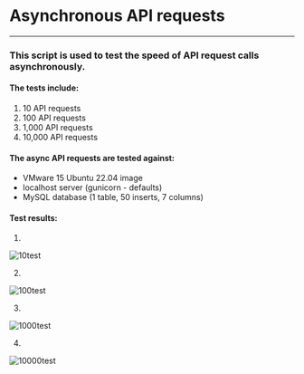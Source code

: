 

# Asynchronous API requests 
----

### This script is used to test the speed of API request calls asynchronously. 


#### The tests include:
1. 10 API requests
2. 100 API requests
3. 1,000 API requests
4. 10,000 API requests



#### The async API requests are tested against:
- VMware 15 Ubuntu 22.04 image
- localhost server (gunicorn - defaults)
- MySQL database (1 table, 50 inserts, 7 columns)



#### Test results:

1.
![10test](https://user-images.githubusercontent.com/52839097/217370474-33dda992-3a24-49a9-8378-74f51a523c1d.PNG)

2.
![100test](https://user-images.githubusercontent.com/52839097/217370521-40628c48-20cb-4a18-9e1b-b885b3f57071.PNG)

3.
![1000test](https://user-images.githubusercontent.com/52839097/217370570-d0a1b4a2-1e19-45ad-8520-3f93382955bb.PNG)

4.
![10000test](https://user-images.githubusercontent.com/52839097/217370625-ec11cf08-38fd-4a9e-9800-2170e75ddf78.PNG)



